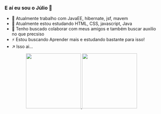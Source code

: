 ### E aí eu sou o Júlio 👋

- 🔭 Atualmente trabalho com JavaEE, hibernate, jsf, mavem
- 🌱 Atualmente estou estudando HTML, CSS, javascript, Java
- 👯 Tenho buscado colaborar com meus amigos e também buscar auxilio no que precsiso
- ⚡ Estou buscando Aprender mais e estudando bastante para isso!
- ↗️ Isso ai...

<div align="center">
  <a href="https://github.com/juliocesarcoutinho">
  <img height="180em" src="https://github-readme-stats.vercel.app/api?username=juliocesarcoutinho&show_icons=true&theme=dark&include_all_commits=true&count_private=true"/>
  <img height="180em" src="https://github-readme-stats.vercel.app/api/top-langs/?username=juliocesarcoutinho&layout=compact&langs_count=7&theme=dark"/>
</div>
